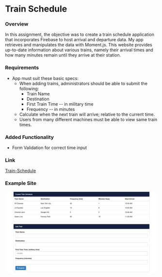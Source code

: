 # Train Schedule

### Overview

In this assignment, the objective was to create a train schedule application that incorporates Firebase to host arrival and departure data. My app retrieves and manipulates the data with Moment.js. This website provides up-to-date information about various trains, namely their arrival times and how many minutes remain until they arrive at their station.

### Requirements

* App must suit these basic specs:
  * When adding trains, administrators should be able to submit the following:
    * Train Name
    * Destination 
    * First Train Time -- in military time
    * Frequency -- in minutes
  * Calculate when the next train will arrive; relative to the current time.
  * Users from many different machines must be able to view same train times.

### Added Functionality

* Form Validation for correct time input


### Link
[Train-Schedule](https://ricopella.github.io/train-schedule/)

### Example Site

![Train-Schedule](assets/images/train-schedule.png)

